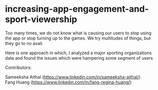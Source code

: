 # increasing-app-engagement-and-sport-viewership

Too many times, we do not know what is causing our users to stop using the app or stop turning up to the games.
We try multitudes of things, but they go to no avail.

Here is one approach in which, I analyzed a major sporting organizations data and 
found the issues which were hampering some segment of users


Contributors:

Sameeksha Aithal (https://www.linkedin.com/in/sameeksha-aithal/) <br>
Fang Huang (https://www.linkedin.com/in/fang-regina-huang/)
